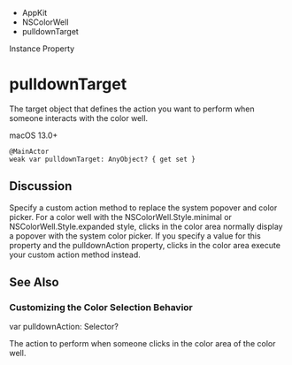 

- AppKit
- NSColorWell
-  pulldownTarget 

Instance Property

# pulldownTarget

The target object that defines the action you want to perform when someone interacts with the color well.

macOS 13.0+

``` source
@MainActor
weak var pulldownTarget: AnyObject? { get set }
```

## Discussion

Specify a custom action method to replace the system popover and color picker. For a color well with the NSColorWell.Style.minimal or NSColorWell.Style.expanded style, clicks in the color area normally display a popover with the system color picker. If you specify a value for this property and the pulldownAction property, clicks in the color area execute your custom action method instead.

## See Also

### Customizing the Color Selection Behavior

var pulldownAction: Selector?

The action to perform when someone clicks in the color area of the color well.

